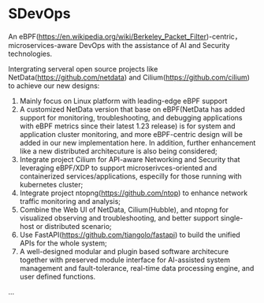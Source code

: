 # SDevOps
An eBPF(https://en.wikipedia.org/wiki/Berkeley_Packet_Filter)-centric，microservices-aware DevOps with the assistance of AI and Security
technologies.

Intergrating serveral open source projects like NetData(https://github.com/netdata) and Cilium(https://github.com/cilium) to achieve our new designs:
1. Mainly focus on Linux platform with leading-edge eBPF support
2. A customized NetData version that base on eBPF(NetData has added support for monitoring, troubleshooting, and debugging applications with eBPF
   metrics since their latest 1.23 release) is for system and application cluster monitoring, and more eBPF-centric design will be added in our 
   new implementation here. In addition, further enhancement like a new distributed architecuture is also being considered;
3. Integrate project Cilium for API-aware Networking and Security that leveraging eBPF/XDP to support microserivces-oriented and containerized 
   services/applications, especilly for those running with kubernetes cluster;
4. Integrate project ntopng(https://github.com/ntop) to enhance network traffic monitoring and analysis;   
5. Combine the Web UI of NetData, Cilium(Hubble), and ntopng for visualized observing and troubleshooting, and better support single-host or 
   distributed scenario; 
6. Use FastAPI(https://github.com/tiangolo/fastapi) to build the unified APIs for the whole system;
7. A well-designed modular and plugin based software architecure together with preserved module interface for AI-assisted system management and 
   fault-tolerance, real-time data processing engine, and user defined functions.

...
